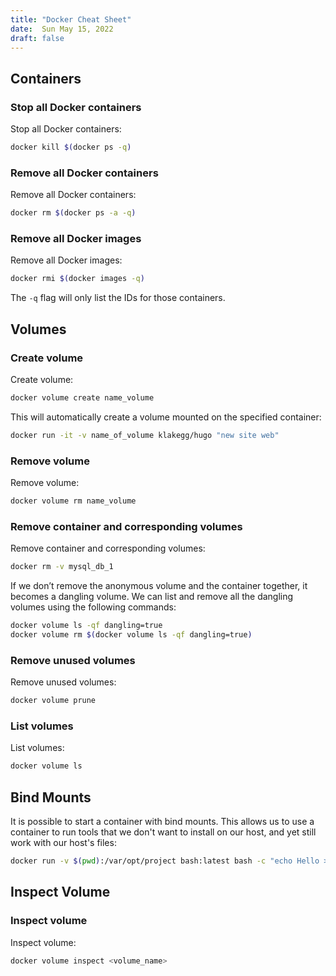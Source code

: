 ```yaml
---
title: "Docker Cheat Sheet"
date:  Sun May 15, 2022
draft: false
---
```



## Containers

### Stop all Docker containers

Stop all Docker containers:
```bash
docker kill $(docker ps -q)
```

### Remove all Docker containers

Remove all Docker containers:
```bash
docker rm $(docker ps -a -q)
```

### Remove all Docker images

Remove all Docker images:
```bash
docker rmi $(docker images -q)
```

The `-q` flag will only list the IDs for those containers.

## Volumes

### Create volume

Create volume:
```bash
docker volume create name_volume
```

This will automatically create a volume mounted on the specified container:
```bash
docker run -it -v name_of_volume klakegg/hugo "new site web"
```

### Remove volume

Remove volume:
```bash
docker volume rm name_volume
```

### Remove container and corresponding volumes

Remove container and corresponding volumes:
```bash
docker rm -v mysql_db_1
```

If we don’t remove the anonymous volume and the container together, it becomes a dangling volume. We can list and remove all the dangling volumes using the following commands:
```bash
docker volume ls -qf dangling=true
docker volume rm $(docker volume ls -qf dangling=true)
```

### Remove unused volumes

Remove unused volumes:
```bash
docker volume prune
```

### List volumes

List volumes:
```bash
docker volume ls
```

## Bind Mounts

It is possible to start a container with bind mounts. This allows us to use a container to run tools that we don't want to install on our host, and yet still work with our host's files:
```bash
docker run -v $(pwd):/var/opt/project bash:latest bash -c "echo Hello > /var/opt/project/file.txt"
```

## Inspect Volume

### Inspect volume

Inspect volume:
```bash
docker volume inspect <volume_name>
```


